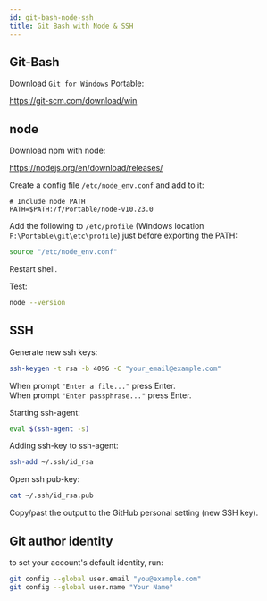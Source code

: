 ```yaml
---
id: git-bash-node-ssh
title: Git Bash with Node & SSH
---
```


## Git-Bash

Download `Git for Windows` Portable:

https://git-scm.com/download/win

## node

Download npm with node:

https://nodejs.org/en/download/releases/

Create a config file `/etc/node_env.conf` and add to it:

```vi title="F:\Portable\git\etc\node_env.conf"
# Include node PATH
PATH=$PATH:/f/Portable/node-v10.23.0
```

Add the following to `/etc/profile` (Windows location `F:\Portable\git\etc\profile`) just before exporting the PATH:

```bash
source "/etc/node_env.conf"
```

Restart shell.

Test:

```bash
node --version
```

## SSH

Generate new ssh keys:

```bash
ssh-keygen -t rsa -b 4096 -C "your_email@example.com"
```

When prompt `"Enter a file..."` press Enter.  
When prompt `"Enter passphrase..."` press Enter.

Starting ssh-agent:

```bash
eval $(ssh-agent -s)
```

Adding ssh-key to ssh-agent:

```bash
ssh-add ~/.ssh/id_rsa
```

Open ssh pub-key:

```bash
cat ~/.ssh/id_rsa.pub
```

Copy/past the output to the GitHub personal setting (new SSH key).

## Git author identity

to set your account's default identity, run:

```bash
git config --global user.email "you@example.com"
git config --global user.name "Your Name"
```
